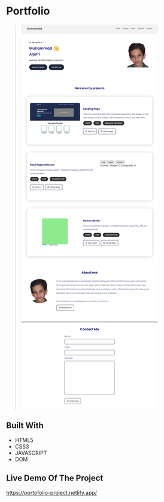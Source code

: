 # Portfolio

> ![screenshot](screenshot.png)

## Built With

- HTML5
- CSS3
- JAVASCRIPT
- DOM

## Live Demo Of The Project

https://portofolio-project.netlify.app/
